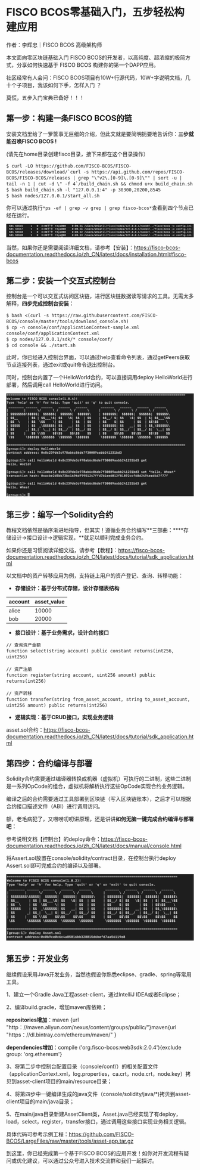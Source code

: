# FISCO BCOS零基础入门，五步轻松构建应用

作者：李辉忠｜FISCO BCOS 高级架构师

本文面向零区块链基础入门 FISCO BCOS的开发者，以高纯度、超浓缩的极简方式，分享如何快速基于 FISCO BCOS 构建你的第一个DAPP应用。

社区经常有人会问：FISCO BCOS项目有10W+行源代码，10W+字说明文档，几十个子项目，我该如何下手，怎样入门 ？

莫慌，五步入门宝典已备好！！！

## 第一步：构建一条FISCO BCOS的链

安装文档里给了一箩筐事无巨细的介绍，但此文就是要简明扼要地告诉你：**三步就能召唤FISCO BCOS !**

(请先在home目录创建fisco目录，接下来都在这个目录操作）

```
$ curl -LO https://github.com/FISCO-BCOS/FISCO-BCOS/releases/download/`curl -s https://api.github.com/repos/FISCO-BCOS/FISCO-BCOS/releases | grep "\"v2\.[0-9]\.[0-9]\"" | sort -u | tail -n 1 | cut -d \" -f 4`/build_chain.sh && chmod u+x build_chain.sh
$ bash build_chain.sh -l "127.0.0.1:4" -p 30300,20200,8545
$ bash nodes/127.0.0.1/start_all.sh
```

你可以通过执行`*ps -ef | grep -v grep | grep fisco-bcos*`查看到四个节点已经在运行。

![](../../../../images/articles/4001/IMG_4947.JPG)

当然，如果你还是需要阅读详细文档，请参考【安装】：https://fisco-bcos-documentation.readthedocs.io/zh_CN/latest/docs/installation.html#fisco-bcos

## 第二步：安装一个交互式控制台

控制台是一个可以交互式访问区块链，进行区块链数据读写请求的工具。无需太多解释，**四步完成控制台安装：**

```
$ bash <(curl -s https://raw.githubusercontent.com/FISCO-BCOS/console/master/tools/download_console.sh)
$ cp -n console/conf/applicationContext-sample.xml console/conf/applicationContext.xml
$ cp nodes/127.0.0.1/sdk/* console/conf/
$ cd console && ./start.sh
```

此时，你已经进入控制台界面，可以通过help查看命令列表，通过getPeers获取节点连接列表，通过exit或quit命令退出控制台。

同时，控制台内置了一个HelloWorld合约，可以直接调用deploy HelloWorld进行部署，然后调用call HelloWorld进行访问。

![](../../../../images/articles/4001/IMG_4948.PNG)

## 第三步：编写一个Solidity合约

教程文档依然是循序渐进地指导，但其实！遵循业务合约编写**三部曲：****存储设计->接口设计->逻辑实现，**就足以顺利完成业务合约。

如果你还是习惯阅读详细文档，请参考【教程】：https://fisco-bcos-documentation.readthedocs.io/zh_CN/latest/docs/tutorial/sdk_application.html

以文档中的资产转移应用为例，支持链上用户的资产登记、查询、转移功能：

- **存储设计：基于分布式存储，设计存储表结构**

| account | asset_value |
| ------- | ----------- |
| alice   | 10000       |
| bob     | 20000       |

- **接口设计：基于业务需求，设计合约接口**

```
// 查询资产金额
function select(string account) public constant returns(int256, uint256)

// 资产注册
function register(string account, uint256 amount) public returns(int256)

// 资产转移
function transfer(string from_asset_account, string to_asset_account, uint256 amount) public returns(int256)
```

- **逻辑实现：基于CRUD接口，实现业务逻辑**

asset.sol合约：https://fisco-bcos-documentation.readthedocs.io/zh_CN/latest/docs/tutorial/sdk_application.html



## 第四步：合约编译与部署

Solidity合约需要通过编译器转换成机器（虚拟机）可执行的二进制，这些二进制是一系列OpCode的组合，虚拟机将解析执行这些OpCode实现合约业务逻辑。

编译之后的合约需要通过工具部署到区块链（写入区块链账本），之后才可以根据合约接口描述文件（ABI）进行调用访问。

额，老毛病犯了，又唠唠叨叨讲原理，还是讲讲**如何无脑一键完成合约编译与部署吧：**

参考说明文档【控制台】的deploy命令：https://fisco-bcos-documentation.readthedocs.io/zh_CN/latest/docs/manual/console.html

将Assert.sol放置在console/solidity/contract目录，在控制台执行deploy Assert.sol即可完成合约的编译以及部署。    

![](../../../../images/articles/4001/IMG_4949.PNG)

## 第五步：开发业务

继续假设采用Java开发业务，当然也假设你熟悉eclipse、gradle、spring等常用工具。

1、建立一个Gradle Java工程asset-client，通过IntelliJ IDEA或者Eclipse；

2、编译build.gradle，增加maven库依赖；

**repositories增加**：maven {url "http：//maven.aliyun.com/nexus/content/groups/public/"}maven{url "https：//dl.bintray.com/ethereum/maven/" }

**dependencies增加**：compile ('org.fisco-bcos:web3sdk:2.0.4'){exclude group: 'org.ethereum'}

3、将第二步中控制台配置目录（console/conf/）的相关配置文件（applicationContext.xml，log.properties，ca.crt，node.crt，node.key）拷贝到asset-client项目的main/resource目录；

4、将第四步中一键编译生成的java文件（console/solidity/java/*)拷贝到asset-client项目的main/java目录；

5、在main/java目录新建AssetClient类，Asset.java已经实现了有deploy，load，select，register，transfer接口，通过调用这些接口实现业务相关逻辑。

具体代码可参考示例工程：https://github.com/FISCO-BCOS/LargeFiles/raw/master/tools/asset-app.tar.gz

到这里，你已经完成第一个基于FISCO BCOS的应用开发！如你对开发流程有疑问或优化建议，可以通过公众号进入技术交流群和我们一起探讨。